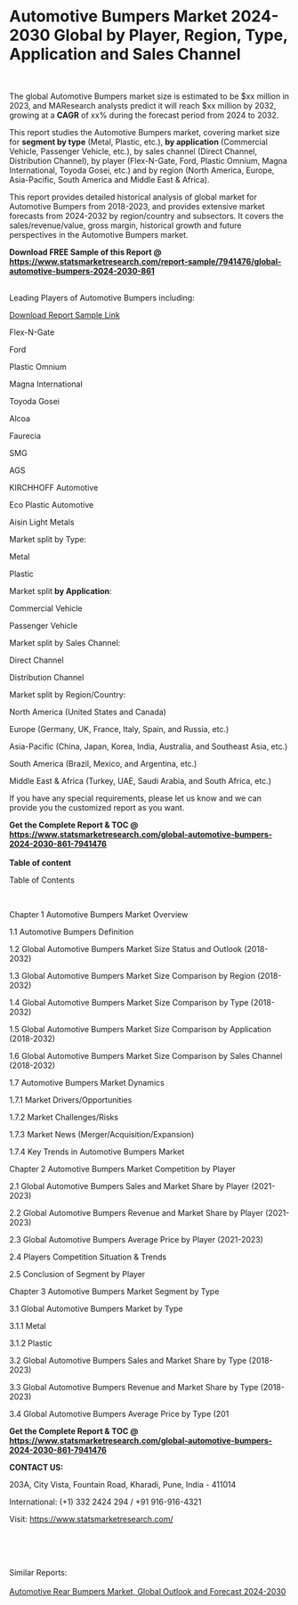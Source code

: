 <h1>Automotive Bumpers Market 2024-2030 Global by Player, Region, Type, Application and Sales Channel</h1><br/><p>The global Automotive Bumpers market size is estimated to be $xx million in 2023, and MAResearch analysts predict it will reach $xx million by 2032, growing at a <strong>CAGR</strong> of xx% during the forecast period from 2024 to 2032.</p><p>
 
 This report studies the Automotive Bumpers market, covering market size for <strong>segment by type</strong> (Metal, Plastic, etc.), <strong>by application</strong> (Commercial Vehicle, Passenger Vehicle, etc.), by sales channel (Direct Channel, Distribution Channel), by player (Flex-N-Gate, Ford, Plastic Omnium, Magna International, Toyoda Gosei, etc.) and by region (North America, Europe, Asia-Pacific, South America and Middle East & Africa).</p><p>
 
 This report provides detailed historical analysis of global market for Automotive Bumpers from 2018-2023, and provides extensive market forecasts from 2024-2032 by region/country and subsectors. It covers the sales/revenue/value, gross margin, historical growth and future perspectives in the Automotive Bumpers market.</p><div><b>Download FREE Sample of this Report @ <a href="https://www.statsmarketresearch.com/download-free-sample/7941476/global-automotive-bumpers-2024-2030-861">https://www.statsmarketresearch.com/report-sample/7941476/global-automotive-bumpers-2024-2030-861</a></b></div><br><p>
 
 Leading Players of Automotive Bumpers including:</p><p><a href="https://www.statsmarketresearch.com/download-free-sample/7941476/global-automotive-bumpers-2024-2030-861">Download Report Sample Link</a></p><p>Flex-N-Gate</p><p>Ford</p><p>Plastic Omnium</p><p>Magna International</p><p>Toyoda Gosei</p><p>Alcoa</p><p>Faurecia</p><p>SMG</p><p>AGS</p><p>KIRCHHOFF Automotive</p><p>Eco Plastic Automotive</p><p>Aisin Light Metals</p><p>
 
 Market split by Type:</p><p>Metal</p><p>Plastic</p><p>
 
 Market split <strong>by Application</strong>:</p><p>Commercial Vehicle</p><p>Passenger Vehicle</p><p>
 
 Market split by Sales Channel:</p><p>Direct Channel</p><p>Distribution Channel</p><p>
 
 Market split by Region/Country:</p><p>North America (United States and Canada)</p><p>Europe (Germany, UK, France, Italy, Spain, and Russia, etc.)</p><p>Asia-Pacific (China, Japan, Korea, India, Australia, and Southeast Asia, etc.)</p><p>South America (Brazil, Mexico, and Argentina, etc.)</p><p>Middle East & Africa (Turkey, UAE, Saudi Arabia, and South Africa, etc.)</p><p>
 
 If you have any special requirements, please let us know and we can provide you the customized report as you want.</p><div><b>Get the Complete Report & TOC @ <a href="https://www.statsmarketresearch.com/global-automotive-bumpers-2024-2030-861-7941476">https://www.statsmarketresearch.com/global-automotive-bumpers-2024-2030-861-7941476</a></b></div><br><b>Table of content</b><p>Table of Contents<br />
 
 <br />
 
 Chapter 1 Automotive Bumpers Market Overview<br />
 
  1.1 Automotive Bumpers Definition<br />
 
  1.2 Global Automotive Bumpers Market Size Status and Outlook (2018-2032)<br />
 
  1.3 Global Automotive Bumpers Market Size Comparison by Region (2018-2032)<br />
 
  1.4 Global Automotive Bumpers Market Size Comparison by Type (2018-2032)<br />
 
  1.5 Global Automotive Bumpers Market Size Comparison by Application (2018-2032)<br />
 
  1.6 Global Automotive Bumpers Market Size Comparison by Sales Channel (2018-2032)<br />
 
  1.7 Automotive Bumpers Market Dynamics<br />
 
  1.7.1 Market Drivers/Opportunities<br />
 
  1.7.2 Market Challenges/Risks<br />
 
  1.7.3 Market News (Merger/Acquisition/Expansion)<br />
 
  1.7.4 Key Trends in Automotive Bumpers Market<br />
 
 Chapter 2 Automotive Bumpers Market Competition by Player<br />
 
  2.1 Global Automotive Bumpers Sales and Market Share by Player (2021-2023)<br />
 
  2.2 Global Automotive Bumpers Revenue and Market Share by Player (2021-2023)<br />
 
  2.3 Global Automotive Bumpers Average Price by Player (2021-2023)<br />
 
  2.4 Players Competition Situation & Trends<br />
 
  2.5 Conclusion of Segment by Player<br />
 
 Chapter 3 Automotive Bumpers Market Segment by Type<br />
 
  3.1 Global Automotive Bumpers Market by Type<br />
 
  3.1.1 Metal<br />
 
  3.1.2 Plastic<br />
 
  3.2 Global Automotive Bumpers Sales and Market Share by Type (2018-2023)<br />
 
  3.3 Global Automotive Bumpers Revenue and Market Share by Type (2018-2023)<br />
 
  3.4 Global Automotive Bumpers Average Price by Type (201<br><div><b>Get the Complete Report & TOC @ <a href="https://www.statsmarketresearch.com/global-automotive-bumpers-2024-2030-861-7941476">https://www.statsmarketresearch.com/global-automotive-bumpers-2024-2030-861-7941476</a></b></div></p>
 
 <b>CONTACT US:</b><br>
 
 203A, City Vista, Fountain Road, Kharadi, Pune, India - 411014 <br>
 
 International: (+1) 332 2424 294 / +91 916-916-4321<br>
 
 Visit: <a href="https://www.statsmarketresearch.com/">https://www.statsmarketresearch.com/</a>
 
 <br>
 
 <br><br>Similar Reports: <br><br><a href="https://www.statsmarketresearch.com/global-automotive-rear-bumpers-forecast-2024-2030-657-7880890">Automotive Rear Bumpers Market, Global Outlook and Forecast 2024-2030</a><br><br>